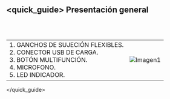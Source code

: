 ## <quick_guide> Presentación general
<br><br>

|  |  | 
|:-------|:-------|
|1. GANCHOS DE SUJECIÓN FLEXIBLES. <br> 2.	CONECTOR USB DE CARGA. <br> 3.	BOTÓN MULTIFUNCIÓN. <br> 4.	MICROFONO. <br> 5. LED INDICADOR.	|![Imagen1](http://static.energysistem.com/images/manuals/42776/590324a35c76b.jpg)| 
</quick_guide>
